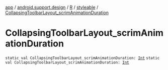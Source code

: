 [app](../../../index.md) / [android.support.design](../../index.md) / [R](../index.md) / [styleable](index.md) / [CollapsingToolbarLayout_scrimAnimationDuration](./-collapsing-toolbar-layout_scrim-animation-duration.md)

# CollapsingToolbarLayout_scrimAnimationDuration

`static val CollapsingToolbarLayout_scrimAnimationDuration: `[`Int`](https://kotlinlang.org/api/latest/jvm/stdlib/kotlin/-int/index.html)
`static val CollapsingToolbarLayout_scrimAnimationDuration: `[`Int`](https://kotlinlang.org/api/latest/jvm/stdlib/kotlin/-int/index.html)